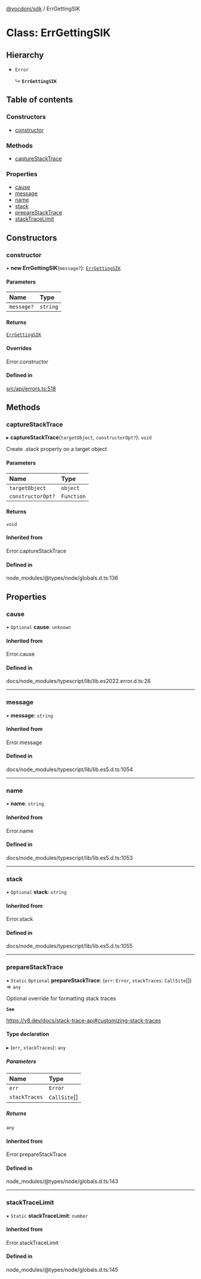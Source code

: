 [@vocdoni/sdk](/sdk) / ErrGettingSIK

# Class: ErrGettingSIK

## Hierarchy

- `Error`

  ↳ **`ErrGettingSIK`**

## Table of contents

### Constructors

- [constructor](ErrGettingSIK#constructor)

### Methods

- [captureStackTrace](ErrGettingSIK#capturestacktrace)

### Properties

- [cause](ErrGettingSIK#cause)
- [message](ErrGettingSIK#message)
- [name](ErrGettingSIK#name)
- [stack](ErrGettingSIK#stack)
- [prepareStackTrace](ErrGettingSIK#preparestacktrace)
- [stackTraceLimit](ErrGettingSIK#stacktracelimit)

## Constructors

### constructor

• **new ErrGettingSIK**(`message?`): [`ErrGettingSIK`](ErrGettingSIK)

#### Parameters

| Name | Type |
| :------ | :------ |
| `message?` | `string` |

#### Returns

[`ErrGettingSIK`](ErrGettingSIK)

#### Overrides

Error.constructor

#### Defined in

[src/api/errors.ts:518](https://github.com/vocdoni/vocdoni-sdk/blob/179c92b4cecfec787d968dc02b519f64ee15c5d3/src/api/errors.ts#L518)

## Methods

### captureStackTrace

▸ **captureStackTrace**(`targetObject`, `constructorOpt?`): `void`

Create .stack property on a target object

#### Parameters

| Name | Type |
| :------ | :------ |
| `targetObject` | `object` |
| `constructorOpt?` | `Function` |

#### Returns

`void`

#### Inherited from

Error.captureStackTrace

#### Defined in

node_modules/@types/node/globals.d.ts:136

## Properties

### cause

• `Optional` **cause**: `unknown`

#### Inherited from

Error.cause

#### Defined in

docs/node_modules/typescript/lib/lib.es2022.error.d.ts:26

___

### message

• **message**: `string`

#### Inherited from

Error.message

#### Defined in

docs/node_modules/typescript/lib/lib.es5.d.ts:1054

___

### name

• **name**: `string`

#### Inherited from

Error.name

#### Defined in

docs/node_modules/typescript/lib/lib.es5.d.ts:1053

___

### stack

• `Optional` **stack**: `string`

#### Inherited from

Error.stack

#### Defined in

docs/node_modules/typescript/lib/lib.es5.d.ts:1055

___

### prepareStackTrace

▪ `Static` `Optional` **prepareStackTrace**: (`err`: `Error`, `stackTraces`: `CallSite`[]) => `any`

Optional override for formatting stack traces

**`See`**

https://v8.dev/docs/stack-trace-api#customizing-stack-traces

#### Type declaration

▸ (`err`, `stackTraces`): `any`

##### Parameters

| Name | Type |
| :------ | :------ |
| `err` | `Error` |
| `stackTraces` | `CallSite`[] |

##### Returns

`any`

#### Inherited from

Error.prepareStackTrace

#### Defined in

node_modules/@types/node/globals.d.ts:143

___

### stackTraceLimit

▪ `Static` **stackTraceLimit**: `number`

#### Inherited from

Error.stackTraceLimit

#### Defined in

node_modules/@types/node/globals.d.ts:145
